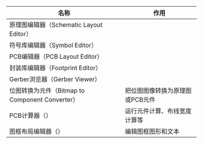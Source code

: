 | 名称                                            | 作用                            |
| ----------------------------------------------- | ------------------------------- |
| 原理图编辑器（Schematic Layout Editor）         |                                 |
| 符号库编辑器（Symbol Editor）                   |                                 |
| PCB编辑器（PCB Layout Editor）                  |                                 |
| 封装库编辑器（Footprint Editor）                |                                 |
| Gerber浏览器（Gerber Viewer）                   |                                 |
| 位图转换为元件（Bitmap to Component Converter） | 把位图图像转换为原理图或PCB元件 |
| PCB计算器（）                                   | 运行元件计算、布线宽度计算等    |
| 图框布局编辑器（）                              | 编辑图框图形和文本              |